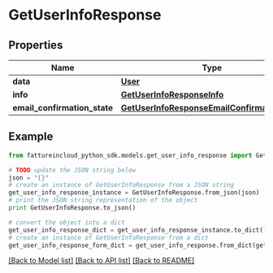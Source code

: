 # GetUserInfoResponse



## Properties

Name | Type | Description | Notes
------------ | ------------- | ------------- | -------------
**data** | [**User**](User.md) |  | [optional] 
**info** | [**GetUserInfoResponseInfo**](GetUserInfoResponseInfo.md) |  | [optional] 
**email_confirmation_state** | [**GetUserInfoResponseEmailConfirmationState**](GetUserInfoResponseEmailConfirmationState.md) |  | [optional] 

## Example

```python
from fattureincloud_python_sdk.models.get_user_info_response import GetUserInfoResponse

# TODO update the JSON string below
json = "{}"
# create an instance of GetUserInfoResponse from a JSON string
get_user_info_response_instance = GetUserInfoResponse.from_json(json)
# print the JSON string representation of the object
print GetUserInfoResponse.to_json()

# convert the object into a dict
get_user_info_response_dict = get_user_info_response_instance.to_dict()
# create an instance of GetUserInfoResponse from a dict
get_user_info_response_form_dict = get_user_info_response.from_dict(get_user_info_response_dict)
```
[[Back to Model list]](../README.md#documentation-for-models) [[Back to API list]](../README.md#documentation-for-api-endpoints) [[Back to README]](../README.md)


